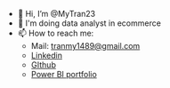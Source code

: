- 👋 Hi, I’m @MyTran23
- 👀 I'm doing data analyst in ecommerce
- 📫 How to reach me:
  * Mail: tranmy1489@gmail.com
  * [Linkedin](https://www.linkedin.com/in/hamy136/)
  * [GIthub](https://github.com/MyTran23)
  * [Power BI portfolio](https://power-bi-portfolio.my.canva.site/)
<!---
MyTran23/MyTran23 is a ✨ special ✨ repository because its `README.md` (this file) appears on your GitHub profile.
You can click the Preview link to take a look at your changes.
--->
